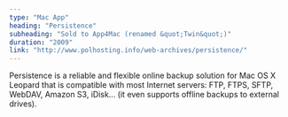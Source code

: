 ```yaml
---
type: "Mac App"
heading: "Persistence"
subheading: "Sold to App4Mac (renamed &quot;Twin&quot;)"
duration: "2009"
link: "http://www.polhosting.info/web-archives/persistence/"
---
```


Persistence is a reliable and flexible online backup solution for Mac OS X Leopard that is compatible with most Internet servers: FTP, FTPS, SFTP, WebDAV, Amazon S3, iDisk... (it even supports offline backups to external drives).
